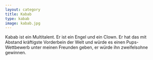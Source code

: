 ```yaml
---
layout: category
title: Kabab
type: kabab
image: kabab.jpg
---
```


Kabab ist ein Multitalent. Er ist ein Engel und ein Clown. Er hat das mit Abstand kräftigste Vorderbein der Welt und würde es einen Pups-Wettbewerb unter meinen Freunden geben, er würde ihn zweifelsohne gewinnen.